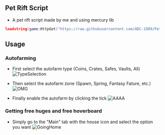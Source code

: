 ## Pet Rift Script
- A pet rift script made by me and using mercury lib
```lua
loadstring(game:HttpGet("https://raw.githubusercontent.com/ADC-1989/Pet-Rift-Script/main/Main.lua"))()
```

## Usage

### Autofarming
- First select the autofarm type (Coins, Crates, Safes, Vaults, All)
![TypeSelection](https://cdn.discordapp.com/attachments/1082725688336982076/1086997764442968114/RobloxPlayerBeta_HVkcI7gCXh.gif)

- Then select the autofarm zone (Spawn, Spring, Fantasy Fature, etc.)
![OMG](https://cdn.discordapp.com/attachments/1082015056511901805/1086998957546295326/RobloxPlayerBeta_wFITKvSuAA.gif)

- Finally enable the autofarm by clicking the tick
![AAAA](https://cdn.discordapp.com/attachments/1082015056511901805/1087001052571770930/RobloxPlayerBeta_8niqB9ygnt.gif)

### Getting free huges and free hoverboard
- Simply go to the "Main" tab with the house icon and select the option you want
![GoingHome](https://cdn.discordapp.com/attachments/1082015056511901805/1087003177787859074/RobloxPlayerBeta_397zcU16zE.gif)

